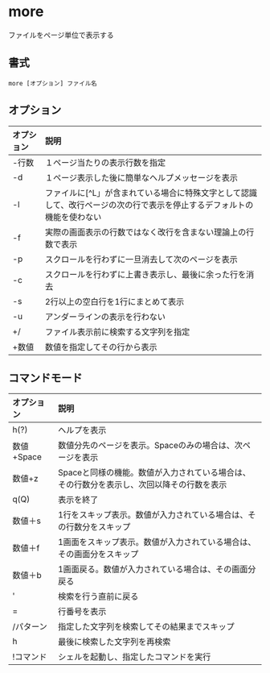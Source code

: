 # more

ファイルをページ単位で表示する

## 書式

```
more [オプション] ファイル名
```

## オプション

|オプション|説明|
|:--|:--|
|-行数|１ページ当たりの表示行数を指定|
|-d|１ページ表示した後に簡単なヘルプメッセージを表示|
|-l|ファイルに[^L」が含まれている場合に特殊文字として認識して、改行ページの次の行で表示を停止するデフォルトの機能を使わない|
|-f|実際の画面表示の行数ではなく改行を含まない理論上の行数で表示|
|-p|スクロールを行わずに一旦消去して次のページを表示|
|-c|スクロールを行わずに上書き表示し、最後に余った行を消去|
|-s|2行以上の空白行を1行にまとめて表示|
|-u|アンダーラインの表示を行わない|
|+/|ファイル表示前に検索する文字列を指定|
|+数値|数値を指定してその行から表示|

## コマンドモード

|オプション|説明|
|:--|:--|
|h(?)|ヘルプを表示|
|数値+Space|数値分先のページを表示。Spaceのみの場合は、次ページを表示|
|数値+z|Spaceと同様の機能。数値が入力されている場合は、その行数分を表示し、次回以降その行数を表示|
|q(Q)|表示を終了|
|数値＋s|1行をスキップ表示。数値が入力されている場合は、その行数分をスキップ|
|数値＋f|1画面をスキップ表示。数値が入力されている場合は、その画面分をスキップ|
|数値＋b|1画面戻る。数値が入力されている場合は、その画面分戻る|
|'|検索を行う直前に戻る|
|=|行番号を表示|
|/パターン|指定した文字列を検索してその結果までスキップ|
|h|最後に検索した文字列を再検索|
|!コマンド|シェルを起動し、指定したコマンドを実行|
